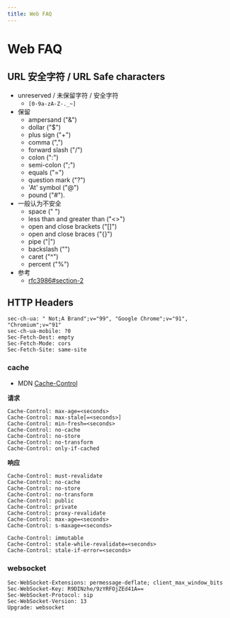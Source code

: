 ```yaml
---
title: Web FAQ
---
```


# Web FAQ

## URL 安全字符 / URL Safe characters

- unreserved / 未保留字符 / 安全字符
  - `[0-9a-zA-Z-._~]`
- 保留
  - ampersand ("&")
  - dollar ("$")
  - plus sign ("+")
  - comma (",")
  - forward slash ("/")
  - colon (":")
  - semi-colon (";")
  - equals ("=")
  - question mark ("?")
  - 'At' symbol ("@")
  - pound ("#").
- 一般认为不安全
  - space (" ")
  - less than and greater than ("<>")
  - open and close brackets ("[]")
  - open and close braces ("{}")
  - pipe ("|")
  - backslash ("")
  - caret ("^")
  - percent ("%")
- 参考
  - [rfc3986#section-2](https://datatracker.ietf.org/doc/html/rfc3986#section-2)

## HTTP Headers

```
sec-ch-ua: " Not;A Brand";v="99", "Google Chrome";v="91", "Chromium";v="91"
sec-ch-ua-mobile: ?0
Sec-Fetch-Dest: empty
Sec-Fetch-Mode: cors
Sec-Fetch-Site: same-site
```

### cache

- MDN [Cache-Control](https://developer.mozilla.org/en-US/docs/Web/HTTP/Headers/Cache-Control)

**请求**

```
Cache-Control: max-age=<seconds>
Cache-Control: max-stale[=<seconds>]
Cache-Control: min-fresh=<seconds>
Cache-Control: no-cache
Cache-Control: no-store
Cache-Control: no-transform
Cache-Control: only-if-cached
```

**响应**

```
Cache-Control: must-revalidate
Cache-Control: no-cache
Cache-Control: no-store
Cache-Control: no-transform
Cache-Control: public
Cache-Control: private
Cache-Control: proxy-revalidate
Cache-Control: max-age=<seconds>
Cache-Control: s-maxage=<seconds>

Cache-Control: immutable
Cache-Control: stale-while-revalidate=<seconds>
Cache-Control: stale-if-error=<seconds>
```

### websocket

```
Sec-WebSocket-Extensions: permessage-deflate; client_max_window_bits
Sec-WebSocket-Key: R9DINzhe/9zYRFOjZEd41A==
Sec-WebSocket-Protocol: sip
Sec-WebSocket-Version: 13
Upgrade: websocket
```
